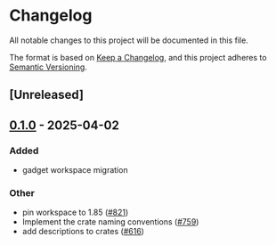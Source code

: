 # Changelog

All notable changes to this project will be documented in this file.

The format is based on [Keep a Changelog](https://keepachangelog.com/en/1.0.0/),
and this project adheres to [Semantic Versioning](https://semver.org/spec/v2.0.0.html).

## [Unreleased]

## [0.1.0](https://github.com/tangle-network/blueprint/releases/tag/blueprint-crypto-hashing-v0.1.0) - 2025-04-02

### Added

- gadget workspace migration

### Other

- pin workspace to 1.85 ([#821](https://github.com/tangle-network/blueprint/pull/821))
- Implement the crate naming conventions ([#759](https://github.com/tangle-network/blueprint/pull/759))
- add descriptions to crates ([#616](https://github.com/tangle-network/blueprint/pull/616))
